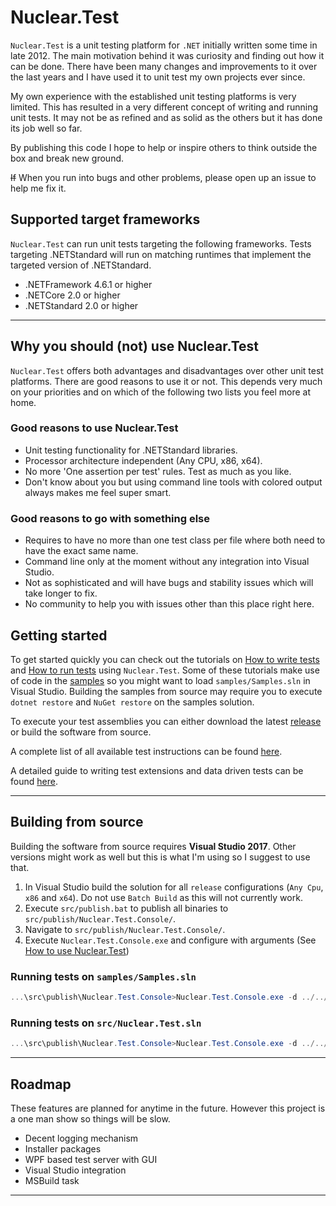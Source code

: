 
# Nuclear.Test
`Nuclear.Test` is a unit testing platform for `.NET` initially written some time in late 2012.
The main motivation behind it was curiosity and finding out how it can be done.
There have been many changes and improvements to it over the last years and I have used it to unit test my own projects ever since.

My own experience with the established unit testing platforms is very limited.
This has resulted in a very different concept of writing and running unit tests.
It may not be as refined and as solid as the others but it has done its job well so far.

By publishing this code I hope to help or inspire others to think outside the box and break new ground.

~~If~~ When you run into bugs and other problems, please open up an issue to help me fix it.

## Supported target frameworks
`Nuclear.Test` can run unit tests targeting the following frameworks.
Tests targeting .NETStandard will run on matching runtimes that implement the targeted version of .NETStandard.

* .NETFramework 4.6.1 or higher
* .NETCore 2.0 or higher
* .NETStandard 2.0 or higher

---

## Why you should (not) use Nuclear.Test
`Nuclear.Test` offers both advantages and disadvantages over other unit test platforms.
There are good reasons to use it or not.
This depends very much on your priorities and on which of the following two lists you feel more at home.

### Good reasons to use Nuclear.Test

* Unit testing functionality for .NETStandard libraries.
* Processor architecture independent (Any CPU, x86, x64).
* No more 'One assertion per test' rules. Test as much as you like.
* Don't know about you but using command line tools with colored output always makes me feel super smart.

### Good reasons to go with something else

* Requires to have no more than one test class per file where both need to have the exact same name.
* Command line only at the moment without any integration into Visual Studio.
* Not as sophisticated and will have bugs and stability issues which will take longer to fix.
* No community to help you with issues other than this place right here.

## Getting started
To get started quickly you can check out the tutorials on [How to write tests](docu/how_to_write_tests.md) and [How to run tests](docu/how_to_use.md) using `Nuclear.Test`.
Some of these tutorials make use of code in the [samples](samples) so you might want to load `samples/Samples.sln` in Visual Studio.
Building the samples from source may require you to execute `dotnet restore` and `NuGet restore` on the samples solution.

To execute your test assemblies you can either download the latest [release](https://github.com/MikeLimaSierra/Nuclear.Test/releases) or build the software from source.

A complete list of all available test instructions can be found [here](docu/test_instructions.md).

A detailed guide to writing test extensions and data driven tests can be found [here](docu/how_to_extend.md).

---

## Building from source
Building the software from source requires **Visual Studio 2017**.
Other versions might work as well but this is what I'm using so I suggest to use that.

1. In Visual Studio build the solution for all `release` configurations (`Any Cpu`, `x86` and `x64`). Do not use `Batch Build` as this will not currently work.
2. Execute `src/publish.bat` to publish all binaries to `src/publish/Nuclear.Test.Console/`.
3. Navigate to `src/publish/Nuclear.Test.Console/`.
4. Execute `Nuclear.Test.Console.exe` and configure with arguments (See [How to use Nuclear.Test](docu/how_to_use.md))

### Running tests on `samples/Samples.sln`
```csharp
...\src\publish\Nuclear.Test.Console>Nuclear.Test.Console.exe -d ../../../samples -i Debug;obj
```

### Running tests on `src/Nuclear.Test.sln`
```csharp
...\src\publish\Nuclear.Test.Console>Nuclear.Test.Console.exe -d ../../bin -i Debug;obj
```

---

## Roadmap
These features are planned for anytime in the future.
However this project is a one man show so things will be slow.

* Decent logging mechanism
* Installer packages
* WPF based test server with GUI
* Visual Studio integration
* MSBuild task

---
